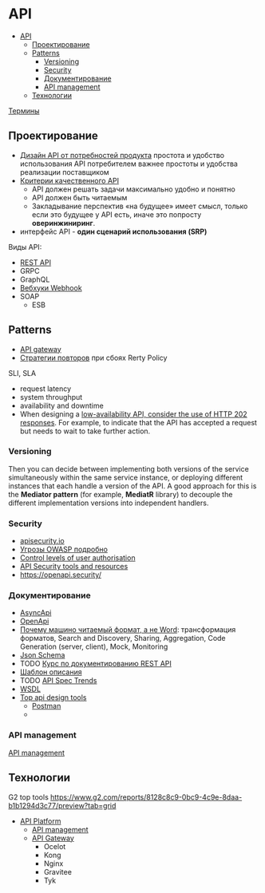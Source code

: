 # API

- [API](#api)
  - [Проектирование](#проектирование)
  - [Patterns](#patterns)
    - [Versioning](#versioning)
    - [Security](#security)
    - [Документирование](#документирование)
    - [API management](#api-management)
  - [Технологии](#технологии)

[Термины](https://starkovden.github.io/Glossary-for-API-documentation.html)

## Проектирование

- [Дизайн API от потребностей продукта](http://agilemindset.ru/%d0%b0%d1%80%d1%85%d0%b8%d1%82%d0%b5%d0%ba%d1%82%d1%83%d1%80%d0%b0/)
простота и удобство использования API потребителем важнее простоты и удобства реализации поставщиком
- [Критерии качественного API](https://twirl.github.io/The-API-Book/API.ru.html#chapter-3)
  - API должен решать задачи максимально удобно и понятно
  - API должен быть читаемым
  - Закладывание перспектив «на будущее» имеет смысл, только если это будущее у API есть, иначе это попросту __оверинжиниринг__.
- интерфейс API - __один сценарий использования (SRP)__

Виды API:

- [REST API](api.rest.md)
- GRPC
- GraphQL
- [Вебхуки Webhook](https://systems.education/api-realtime)
- SOAP
  - ESB

## Patterns

- [API gateway](api.gateway.md)
- [Стратегии повторов](../arch/pattern/pattern.failure.md) при сбоях Rerty Policy

SLI, SLA
- request latency
- system throughput
- availability and downtime
- When designing a [low-availability API, consider the use of HTTP 202 responses](https://www.gov.uk/guidance/setting-api-service-levels). For example, to indicate that the API has accepted a request but needs to wait to take further action. 

### Versioning

Then you can decide between implementing both versions of the service simultaneously within the same service instance, or deploying different instances that each handle a
version of the API. A good approach for this is the **Mediator pattern** (for example, **MediatR** library) to decouple the different implementation versions into independent handlers.

### Security

- [apisecurity.io](https://apisecurity.io/)
- [Угрозы OWASP подробно](https://habr.com/ru/post/503284/)
- [Control levels of user authorisation](https://www.gov.uk/guidance/gds-api-technical-and-data-standards)
- [API Security tools and resources](https://github.com/arainho/awesome-api-security)
- https://openapi.security/

### Документирование

- [AsyncApi](asyncapi.md)
- [OpenApi](openapi.md)
- [Почему машино читаемый формат, а не Word](https://www.apimatic.io/blog/2017/04/why-your-api-needs-machine-readable-description-832e805f6855/): трансформация форматов, Search and Discovery, Sharing, Aggregation, Code Generation (server, client), Mock, Monitoring  
- [Json Schema](jsonschema.md)
- TODO [Курс по документированию REST API](https://starkovden.github.io/)
- [Шаблон описания](https://tyk.io/blog/whats-minimum-documentation-required-api/)
- TODO [API Spec Trends](https://www.apimatic.io/blog/2022/03/top-api-specification-trends-2019-2022/)
- [WSDL](wsdl.md)
- [Top api design tools](https://www.g2.com/categories/api-design)
  - [Postman](../technology/api/postman.md)
  -

### API management

[API management](api-managment.md)

## Технологии

G2 top tools
https://www.g2.com/reports/8128c8c9-0bc9-4c9e-8daa-b1b1294d3c77/preview?tab=grid
- [API Platform](https://blog.postman.com/new-postman-api-platform-redefining-api-management-for-api-first-world/)
  - [API management](api-managment.md)
  - [API Gateway](api.gateway.md)
    - Ocelot
    - Kong
    - Nginx
    - Gravitee
    - Tyk
